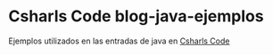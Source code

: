 Csharls Code blog-java-ejemplos
==================

Ejemplos utilizados en las entradas de java en <a href="http://charlescode.wordpress.com">Csharls Code</a>

